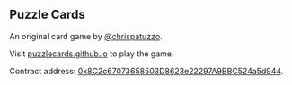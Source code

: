 ## Puzzle Cards

An original card game by [@chrispatuzzo](https://twitter.com/chrispatuzzo).

Visit [puzzlecards.github.io](https://puzzlecards.github.io/) to play the game.

Contract address: [0x8C2c67073658503D8623e22297A9BBC524a5d944](https://polygonscan.com/address/0x8c2c67073658503d8623e22297a9bbc524a5d944).

